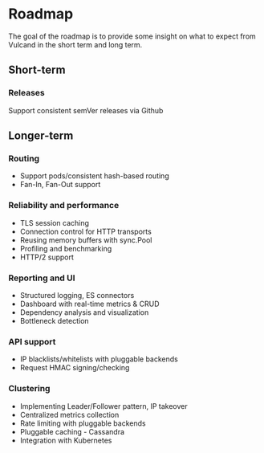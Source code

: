 # Roadmap

The goal of the roadmap is to provide some insight on what to expect from Vulcand in the short term
and long term.

## Short-term

### Releases

Support consistent semVer releases via Github

## Longer-term

### Routing

* Support pods/consistent hash-based routing
* Fan-In, Fan-Out support

### Reliability and performance

* TLS session caching
* Connection control for HTTP transports
* Reusing memory buffers with sync.Pool
* Profiling and benchmarking
* HTTP/2 support

### Reporting and UI

* Structured logging, ES connectors
* Dashboard with real-time metrics & CRUD
* Dependency analysis and visualization
* Bottleneck detection

### API support

* IP blacklists/whitelists with pluggable backends
* Request HMAC signing/checking

### Clustering

* Implementing Leader/Follower pattern, IP takeover
* Centralized metrics collection
* Rate limiting with pluggable backends
* Pluggable caching - Cassandra
* Integration with Kubernetes


